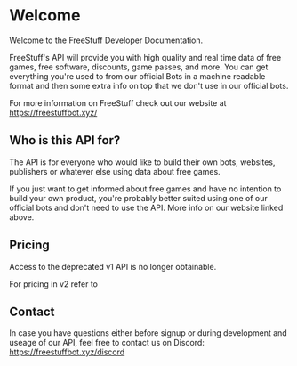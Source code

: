 # Welcome

Welcome to the FreeStuff Developer Documentation.

FreeStuff's API will provide you with high quality and real time data of free games, free software, discounts, game passes, and more. You can get everything you're used to from our official Bots in a machine readable format and then some extra info on top that we don't use in our official bots.

For more information on FreeStuff check out our website at https://freestuffbot.xyz/


## Who is this API for?

The API is for everyone who would like to build their own bots, websites, publishers or whatever else using data about free games.

If you just want to get informed about free games and have no intention to build your own product, you're probably better suited using one of our official bots and don't need to use the API. More info on our website linked above.


## Pricing

Access to the deprecated v1 API is no longer obtainable.

For pricing in v2 refer to 


## Contact

In case you have questions either before signup or during development and useage of our API, feel free to contact us on Discord: https://freestuffbot.xyz/discord
